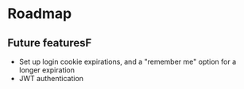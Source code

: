 # Roadmap

## Future featuresF

- Set up login cookie expirations, and a "remember me" option for a longer expiration
- JWT authentication
